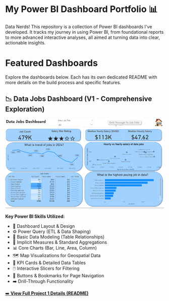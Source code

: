 # My Power BI Dashboard Portfolio 📊

Data Nerds! This repository is a collection of Power BI dashboards I've developed. It tracks my journey in using Power BI, from foundational reports to more advanced interactive analyses, all aimed at turning data into clear, actionable insights.

# Featured Dashboards

Explore the dashboards below. Each has its own dedicated README with more details on the build process and specific features.

## 📉 Data Jobs Dashboard (V1 - Comprehensive Exploration)

![Data Jobs Dashboard GIF](/Images/Project_1%20Page_1.PNG)

**Key Power BI Skills Utilized:**
* 🎨 Dashboard Layout & Design
* ⚙️ Power Query (ETL & Data Shaping)
* 🔗 Basic Data Modeling (Table Relationships)
* 🧮 Implicit Measures & Standard Aggregations
* 📊 Core Charts (Bar, Line, Area, Column)
* 🗺️ Map Visualizations for Geospatial Data
* 🔢 KPI Cards & Detailed Data Tables
* 🖱️ Interactive Slicers for Filtering
* 🔘 Buttons & Bookmarks for Page Navigation
* ➡️ Drill-Through Functionality

[➡️ **View Full Project 1 Details (README)**](/Data_Jobs_v1/README.md)